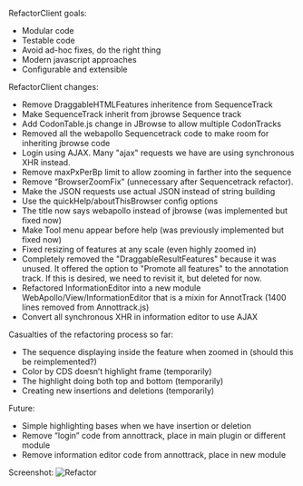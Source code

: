 RefactorClient goals:

- Modular code
- Testable code
- Avoid ad-hoc fixes, do the right thing
- Modern javascript approaches
- Configurable and extensible

RefactorClient changes:

- Remove DraggableHTMLFeatures inheritence  from SequenceTrack
- Make SequenceTrack inherit from jbrowse Sequence track
- Add CodonTable.js change in JBrowse to allow multiple CodonTracks
- Removed all the webapollo Sequencetrack code to make room for inheriting jbrowse code
- Login using AJAX. Many "ajax" requests we have are using synchronous XHR instead.
- Remove maxPxPerBp limit to allow zooming in farther into the sequence
- Remove “BrowserZoomFix” (unnecessary after Sequencetrack refactor).
- Make the JSON requests use actual JSON instead of string building
- Use the quickHelp/aboutThisBrowser config options
- The title now says webapollo instead of jbrowse (was implemented but fixed now)
- Make Tool menu appear before help (was previously implemented but fixed now)
- Fixed resizing of features at any scale (even highly zoomed in)
- Completely removed the "DraggableResultFeatures" because it was unused. It offered the option to "Promote all features" to the annotation track. If this is desired, we need to revisit it, but deleted for now.
- Refactored InformationEditor into a new module WebApollo/View/InformationEditor that is a mixin for AnnotTrack (1400 lines removed from Annottrack.js)
- Convert all synchronous XHR in information editor to use AJAX

Casualties of the refactoring process so far:

- The sequence displaying inside the feature when zoomed in (should this be reimplemented?)
- Color by CDS doesn’t highlight frame (temporarily)
- The highlight doing both top and bottom (temporarily)
- Creating new insertions and deletions (temporarily)



Future:

- Simple highlighting bases when we have insertion or deletion
- Remove “login” code from annottrack, place in main plugin or different module
- Remove information editor code from annottrack, place in new module


Screenshot:
![Refactor](http://i.imgur.com/2QnCnJP.png)
